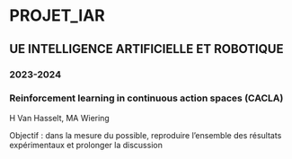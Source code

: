 # PROJET_IAR

## UE INTELLIGENCE ARTIFICIELLE ET ROBOTIQUE
### 2023-2024

### Reinforcement learning in continuous action spaces (CACLA)

H Van Hasselt, MA Wiering

Objectif : dans la mesure du possible, reproduire l’ensemble des résultats expérimentaux et
prolonger la discussion
